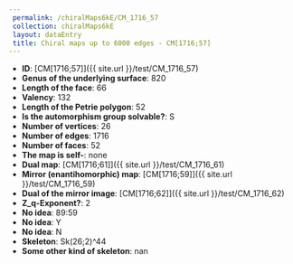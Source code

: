 ```yaml
--- 
 permalink: /chiralMaps6kE/CM_1716_57 
 collection: chiralMaps6kE
 layout: dataEntry
 title: Chiral maps up to 6000 edges - CM[1716;57]
---
```


- **ID**: [CM[1716;57]]({{ site.url }}/test/CM_1716_57)
- **Genus of the underlying surface**: 820
- **Length of the face**: 66
- **Valency**: 132
- **Length of the Petrie polygon**: 52
- **Is the automorphism group solvable?**: S
- **Number of vertices**: 26
- **Number of edges**: 1716
- **Number of faces**: 52
- **The map is self-**: none
- **Dual map**: [CM[1716;61]]({{ site.url }}/test/CM_1716_61)
- **Mirror (enantihomorphic) map**: [CM[1716;59]]({{ site.url }}/test/CM_1716_59)
- **Dual of the mirror image**: [CM[1716;62]]({{ site.url }}/test/CM_1716_62)
- **Z_q-Exponent?**: 2
- **No idea**:  89:59
- **No idea**: Y
- **No idea**: N
- **Skeleton**: Sk(26;2)^44
- **Some other kind of skeleton**: nan
